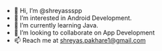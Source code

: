 - 👋 Hi, I’m @shreyassspp
- 👀 I’m interested in Android Development.
- 🌱 I’m currently learning Java.
- 💞️ I’m looking to collaborate on App Development
- 📫 Reach me at shreyas.pakhare1@gmail.com

<!---
shreyassspp/shreyassspp is a ✨ special ✨ repository because its `README.md` (this file) appears on your GitHub profile.
You can click the Preview link to take a look at your changes.
--->
